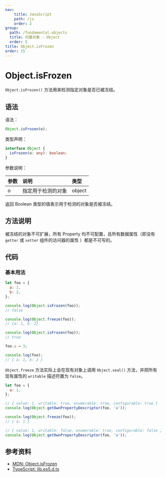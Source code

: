```yaml
---
nav:
    title: JavaScript
    path: /js
    order: 2
group:
  path: /fundamental-objects
  title: 内置对象 - Object
  order: 5
title: Object.isFrozen
order: 15
---
```


# Object.isFrozen

`Object.isFrozen()` 方法用来检测指定对象是否已被冻结。

## 语法

语法：

```js
Object.isFrozen(o);
```

类型声明：

```ts
interface Object {
  isFrozen(o: any): boolean;
}
```

参数说明：

| 参数 | 说明               | 类型   |
| :--- | :----------------- | :----- |
| o    | 指定用于检测的对象 | object |

返回 Boolean 类型的值表示用于检测的对象是否被冻结。

## 方法说明

被冻结的对象不可扩展，所有 Property 均不可配置，且所有数据属性（即没有 `getter` 或 `setter` 组件的访问器的属性 ）都是不可写的。

## 代码

### 基本用法

```js
let foo = {
  a: 1,
  b: 2,
};

console.log(Object.isFrozen(foo));
// false

console.log(Object.freeze(foo));
// {a: 1, b: 2}

console.log(Object.isFrozen(foo));
// true

foo.a = 3;

console.log(foo);
// { a: 1, b: 2 }
```

`Object.freeze` 方法实际上会在现有对象上调用 `Object.seal()` 方法，并把所有现有属性的 `writable` 描述符置为 `false`。

```js
let foo = {
  a: 1,
};

// { value: 1, writable: true, enumerable: true, configurable: true }
console.log(Object.getOwnPropertyDescriptor(foo, 'a'));

console.log(Object.freeze(foo));
// { a: 1 }

// { value: 1, writable: false, enumerable: true, configurable: false }
console.log(Object.getOwnPropertyDescriptor(foo, 'a'));
```

## 参考资料

- [MDN: Object.isFrozen](https://developer.mozilla.org/zh-CN/docs/Web/JavaScript/Reference/Global_Objects/Object/isFrozen)
- [TypeScript: lib.es5.d.ts](https://github.com/microsoft/TypeScript/blob/main/lib/lib.es5.d.ts)
